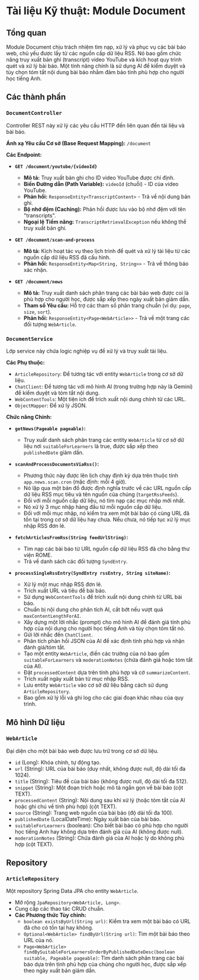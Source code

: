 # Tài liệu Kỹ thuật: Module Document

## Tổng quan

Module Document chịu trách nhiệm tìm nạp, xử lý và phục vụ các bài báo web, chủ yếu được lấy từ các nguồn cấp dữ liệu RSS. Nó bao gồm chức năng truy xuất bản ghi (transcript) video YouTube và kích hoạt quy trình quét và xử lý bài báo. Một tính năng chính là sử dụng AI để kiểm duyệt và tùy chọn tóm tắt nội dung bài báo nhằm đảm bảo tính phù hợp cho người học tiếng Anh.

## Các thành phần

### `DocumentController`

Controller REST này xử lý các yêu cầu HTTP đến liên quan đến tài liệu và bài báo.

**Ánh xạ Yêu cầu Cơ sở (Base Request Mapping):** `/document`

**Các Endpoint:**

*   **`GET /document/youtube/{videoId}`**
    *   **Mô tả:** Truy xuất bản ghi cho ID video YouTube được chỉ định.
    *   **Biến Đường dẫn (Path Variable):** `videoId` (chuỗi) - ID của video YouTube.
    *   **Phản hồi:** `ResponseEntity<TranscriptContent>` - Trả về nội dung bản ghi.
    *   **Bộ nhớ đệm (Caching):** Phản hồi được lưu vào bộ nhớ đệm với tên "transcripts".
    *   **Ngoại lệ Tiềm năng:** `TranscriptRetrievalException` nếu không thể truy xuất bản ghi.

*   **`GET /document/scan-and-process`**
    *   **Mô tả:** Kích hoạt tác vụ theo lịch trình để quét và xử lý tài liệu từ các nguồn cấp dữ liệu RSS đã cấu hình.
    *   **Phản hồi:** `ResponseEntity<Map<String, String>>` - Trả về thông báo xác nhận.

*   **`GET /document/news`**
    *   **Mô tả:** Truy xuất danh sách phân trang các bài báo web được coi là phù hợp cho người học, được sắp xếp theo ngày xuất bản giảm dần.
    *   **Tham số Yêu cầu:** Hỗ trợ các tham số phân trang chuẩn (ví dụ: `page`, `size`, `sort`).
    *   **Phản hồi:** `ResponseEntity<Page<WebArticle>>` - Trả về một trang các đối tượng `WebArticle`.

### `DocumentService`

Lớp service này chứa logic nghiệp vụ để xử lý và truy xuất tài liệu.

**Các Phụ thuộc:**

*   `ArticleRepository`: Để tương tác với entity `WebArticle` trong cơ sở dữ liệu.
*   `ChatClient`: Để tương tác với mô hình AI (trong trường hợp này là Gemini) để kiểm duyệt và tóm tắt nội dung.
*   `WebContentTools`: Một tiện ích để trích xuất nội dung chính từ các URL.
*   `ObjectMapper`: Để xử lý JSON.

**Chức năng Chính:**

*   **`getNews(Pageable pageable)`:**
    *   Truy xuất danh sách phân trang các entity `WebArticle` từ cơ sở dữ liệu nơi `suitableForLearners` là true, được sắp xếp theo `publishedDate` giảm dần.

*   **`scanAndProcessDocumentsViaRss()`:**
    *   Phương thức này được lên lịch chạy định kỳ dựa trên thuộc tính `app.news.scan.cron` (mặc định: mỗi 4 giờ).
    *   Nó lặp qua một bản đồ được định nghĩa trước về các URL nguồn cấp dữ liệu RSS mục tiêu và tên nguồn của chúng (`targetRssFeeds`).
    *   Đối với mỗi nguồn cấp dữ liệu, nó tìm nạp các mục nhập mới nhất.
    *   Nó xử lý 3 mục nhập hàng đầu từ mỗi nguồn cấp dữ liệu.
    *   Đối với mỗi mục nhập, nó kiểm tra xem một bài báo có cùng URL đã tồn tại trong cơ sở dữ liệu hay chưa. Nếu chưa, nó tiếp tục xử lý mục nhập RSS đơn lẻ.

*   **`fetchArticlesFromRss(String feedUrlString)`:**
    *   Tìm nạp các bài báo từ URL nguồn cấp dữ liệu RSS đã cho bằng thư viện ROME.
    *   Trả về danh sách các đối tượng `SyndEntry`.

*   **`processSingleRssEntry(SyndEntry rssEntry, String siteName)`:**
    *   Xử lý một mục nhập RSS đơn lẻ.
    *   Trích xuất URL và tiêu đề bài báo.
    *   Sử dụng `WebContentTools` để trích xuất nội dung chính từ URL bài báo.
    *   Chuẩn bị nội dung cho phân tích AI, cắt bớt nếu vượt quá `maxContentLengthForAI`.
    *   Xây dựng một lời nhắc (prompt) cho mô hình AI để đánh giá tính phù hợp của nội dung cho người học tiếng Anh và tùy chọn tóm tắt nó.
    *   Gửi lời nhắc đến `ChatClient`.
    *   Phân tích phản hồi JSON của AI để xác định tính phù hợp và nhận đánh giá/tóm tắt.
    *   Tạo một entity `WebArticle`, điền các trường của nó bao gồm `suitableForLearners` và `moderationNotes` (chứa đánh giá hoặc tóm tắt của AI).
    *   Đặt `processedContent` dựa trên tính phù hợp và cờ `summarizeContent`.
    *   Trích xuất ngày xuất bản từ mục nhập RSS.
    *   Lưu entity `WebArticle` vào cơ sở dữ liệu bằng cách sử dụng `ArticleRepository`.
    *   Bao gồm xử lý lỗi và ghi log cho các giai đoạn khác nhau của quy trình.

## Mô hình Dữ liệu

### `WebArticle`

Đại diện cho một bài báo web được lưu trữ trong cơ sở dữ liệu.

*   `id` (Long): Khóa chính, tự động tạo.
*   `url` (String): URL của bài báo (duy nhất, không được null, độ dài tối đa 1024).
*   `title` (String): Tiêu đề của bài báo (không được null, độ dài tối đa 512).
*   `snippet` (String): Một đoạn trích hoặc mô tả ngắn gọn về bài báo (cột TEXT).
*   `processedContent` (String): Nội dung sau khi xử lý (hoặc tóm tắt của AI hoặc ghi chú về tính phù hợp) (cột TEXT).
*   `source` (String): Trang web nguồn của bài báo (độ dài tối đa 100).
*   `publishedDate` (LocalDateTime): Ngày xuất bản của bài báo.
*   `suitableForLearners` (boolean): Cho biết bài báo có phù hợp cho người học tiếng Anh hay không dựa trên đánh giá của AI (không được null).
*   `moderationNotes` (String): Chứa đánh giá của AI hoặc lý do không phù hợp (cột TEXT).

## Repository

### `ArticleRepository`

Một repository Spring Data JPA cho entity `WebArticle`.

*   Mở rộng `JpaRepository<WebArticle, Long>`.
*   Cung cấp các thao tác CRUD chuẩn.
*   **Các Phương thức Tùy chỉnh:**
    *   `boolean existsByUrl(String url)`: Kiểm tra xem một bài báo có URL đã cho có tồn tại hay không.
    *   `Optional<WebArticle> findByUrl(String url)`: Tìm một bài báo theo URL của nó.
    *   `Page<WebArticle> findBySuitableForLearnersOrderByPublishedDateDesc(boolean suitable, Pageable pageable)`: Tìm danh sách phân trang các bài báo dựa trên tính phù hợp của chúng cho người học, được sắp xếp theo ngày xuất bản giảm dần.
